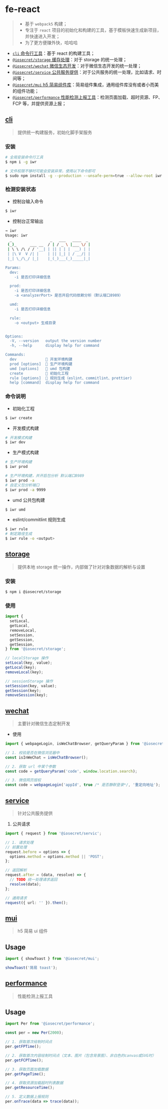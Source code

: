 # fe-react

> - 基于 `webpack5` 构建；
> - 专注于 `react` 项目的初始化和构建的工具，基于模板快速生成新项目，并快速进入开发；
> - 为了更方便赚外快，哈哈哈

- [`cli` 命令行工具](#cli)：基于 react 的构建工具；
- [`@iosecret/storage` 缓存处理](#storage)：对于 storage 的统一处理；
- [`@iosecret/wechat` 微信生态开发](#wechat)：对于微信生态开发的统一处理；
- [`@iosecret/service` 公共服务提供](#service)：对于公共服务的统一处理，比如请求、时间等；
- [`@iosecret/mui` h5 简易组件库](#mui)：简易组件集成，通用组件库没有或者小而美的组件功能；
- [`@iosecret/performance` 性能检测上报工具](#performance)：检测页面加载、超时资源、FP、FCP 等，并提供资源上报；

## [cli](./packages/cli/README.md)

> 提供统一构建服务，初始化脚手架服务

### 安装

```bash
# 全局安装命令行工具
$ npm i -g iwr

# 文件权限不够时可能会安装异常，使用以下命令即可
$ sudo npm install -g --production --unsafe-perm=true --allow-root iwr
```

### 检测安装状态

- 控制台输入命令

```bash
$ iwr
```

- 控制台正常输出

```bash
→ iwr                                                                                                    [721a6b4]
Usage: iwr
  _                 _   ___   ____  _
 (_)_      ___ __  / | / _ \ |___ \/ |
 | \ \ /\ / / '__| | || | | |  __) | |
 | |\ V  V /| |    | || |_| | / __/| |
 |_| \_/\_/ |_|    |_(_)___(_)_____|_|

Params:
  dev:
    -i 是否打印详细信息

  prod:
    -i 是否打印详细信息
    -a <analyzerPort> 是否开启代码依赖分析（默认端口8989）

  umd:
    -i 是否打印详细信息

  rule:
    -o <output> 生成目录


Options:
  -V, --version   output the version number
  -h, --help      display help for command

Commands:
  dev             🍊 开发环境构建
  prod [options]  🍌 生产环境构建
  umd [options]   🍎 umd 包构建
  create          🍉 初始化工程
  rule [options]  🌰 规则生成（eslint、commitlint、prettier)
  help [command]  display help for command
```

### 命令说明

- 初始化工程

```bash
$ iwr create
```

- 开发模式构建

```bash
# 开发模式构建
$ iwr dev
```

- 生产模式构建

```bash
# 生产环境构建
$ iwr prod

# 生产环境构建，并开启包分析 默认端口8989
$ iwr prod -a
# 自定义包分析端口
$ iwr prod -a 9999
```

- umd 公共包构建

```bash
$ iwr umd
```

- eslint/commitlint 规则生成

```bash
$ iwr rule
# 制定路径生成
$ iwr rule -o <output>
```

## [storage](./packages/storage/README.md)

> 提供本地 storage 统一操作，内部做了针对对象数据的解析与设置

### 安装

```bash
$ npm i @iosecret/storage
```

### 使用

```typescript
import {
  setLocal,
  getLocal,
  removeLocal,
  setSession,
  getSession,
  getSession,
} from '@iosecret/storage';

// localStorage 操作
setLocal(key, value);
getLocal(key);
removeLocal(key);

// sessionStorage 操作
setSession(key, value);
getSession(key);
removeSession(key);
```

## [wechat](./packages/wechat/README.md)

> 主要针对微信生态定制开发

- 使用

```typescript
import { webpageLogin, isWeChatBrowser, getQueryParam } from '@iosecret/wechat';

// 1. 校验是否在微信浏览器中
const isInWeChat = isWeChatBrowser();

// 2. 获取 url 中某个参数
const code = getQueryParam('code', window.location.search);

// 3. 微信网页授权
const code = webpageLogin('appId', true /* 是否静默登录*/, '重定向地址');
```

## [service](./packages/service/README.md)

> 针对公共服务提供

1. 公共请求

```typescript
import { request } from '@iosecret/servic';

// 1. 请求处理
// 前置处理
request.before = options => {
  options.method = options.method || 'POST';
};

// 返回解析
request.after = (data, resolve) => {
  // TODO 统一处理请求返回
  resolve(data);
};

// 通用请求
request({ url: '' }).then();
```

## [mui](./packages/mui/README.md)

> h5 简易 ui 组件

## Usage

```typescript
import { showToast } from '@iosecret/mui';

showToast('简易 toast');
```

## [performance](./packages/performance/README.md)

> 性能检测上报工具

## Usage

```typescript
import Per from '@iosecret/performance';

const per = new Per(2000);

// 1. 获取首次绘制时间点
per.getFPTime();

// 2. 获取首次内容绘制时间点（文本、图片（包含背景图）、非白色的canvas或SVG时）
per.getFCPTime();

// 3. 获取页面加载数据
per.getPageTime();

// 4. 获取资源加载超时列表数据
per.getResourceTime();

// 5. 定义数据上报规则
per.onTrace(data => trace(data));
```
